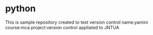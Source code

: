 # python
This is sample repository created to test version control
name:yamini
course:mca
project:version control
appliated to JNTUA
